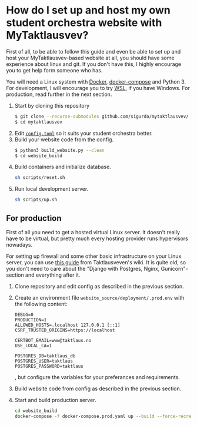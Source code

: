 # How do I set up and host my own student orchestra website with MyTaktlausvev?

First of all, to be able to follow this guide and even be able to set up and host your MyTaktlausvev-based website at all, you should have some experience about linux and git. If you don't have this, I highly encourage you to get help form someone who has.

You will need a Linux system with [Docker](https://docs.docker.com/get-docker/), [docker-compose](https://docs.docker.com/compose/install/) and Python 3. For development, I will encourage you to try [WSL](https://learn.microsoft.com/en-us/windows/wsl/install), if you have Windows. For production, read further in the next section.

1. Start by cloning this repository
   ```sh
   $ git clone --recurse-submodules github.com/sigurdo/mytaktlausvev/
   $ cd mytaktlausvev
   ```
2. Edit [`config.toml`](../config.toml) so it suits your student orchestra better.
3. Build your website code from the config.
   ```sh
   $ python3 build_website.py --clean
   $ cd website_build
   ```
4. Build containers and initialize database.
   ```sh
   sh scripts/reset.sh
   ```
5. Run local development server.
   ```sh
   sh scripts/up.sh
   ```

## For production

First of all you need to get a hosted virtual Linux server. It doesn't really have to be virtual, but pretty much every hosting provider runs hypervisors nowadays.

For setting up firewall and some other basic infrastructure on your Linux server, you can use [this guide](https://gitlab.com/taktlause/taktlausveven/-/wikis/Serveroppsett) from Taktlausveven's wiki. It is quite old, so you don't need to care about the "Django with Postgres, Nginx, Gunicorn"-section and everything after it.

1. Clone repository and edit config as described in the previous section.
2. Create an environment file `website_source/deployment/.prod.env` with the following content:
   ```.env
   DEBUG=0
   PRODUCTION=1
   ALLOWED_HOSTS=.localhost 127.0.0.1 [::1]
   CSRF_TRUSTED_ORIGINS=https://localhost
   
   CERTBOT_EMAIL=www@taktlaus.no
   USE_LOCAL_CA=1
   
   POSTGRES_DB=taktlaus_db
   POSTGRES_USER=taktlaus
   POSTGRES_PASSWORD=taktlaus
   ```

   , but configure the variables for your preferances and requirements.
3. Build website code from config as described in the previous section.
4. Start and build production server.
   ```sh
   cd website_build
   docker-compose -f docker-compose.prod.yaml up --build --force-recreate
   ```
